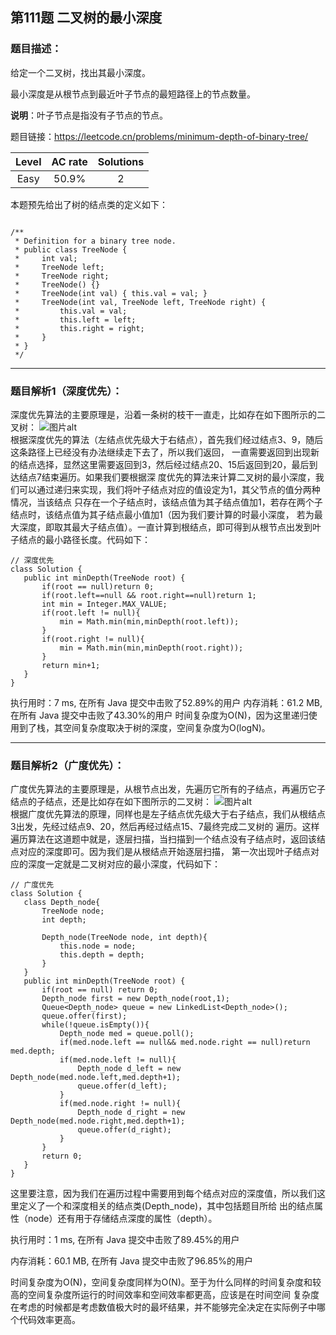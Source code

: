 第111题 二叉树的最小深度
---

<h3>题目描述：</h3>
给定一个二叉树，找出其最小深度。

最小深度是从根节点到最近叶子节点的最短路径上的节点数量。

<b>说明</b>：叶子节点是指没有子节点的节点。

题目链接：https://leetcode.cn/problems/minimum-depth-of-binary-tree/
  
|Level|AC rate|Solutions|
|:---:|:---:|:---:|
|Easy|50.9%|2|

本题预先给出了树的结点类的定义如下：
```

/**
 * Definition for a binary tree node.
 * public class TreeNode {
 *     int val;
 *     TreeNode left;
 *     TreeNode right;
 *     TreeNode() {}
 *     TreeNode(int val) { this.val = val; }
 *     TreeNode(int val, TreeNode left, TreeNode right) {
 *         this.val = val;
 *         this.left = left;
 *         this.right = right;
 *     }
 * }
 */
 ```
 
 ---
 
 <h3>题目解析1（深度优先）：</h3>
 深度优先算法的主要原理是，沿着一条树的枝干一直走，比如存在如下图所示的二叉树：
 <img src="https://i.postimg.cc/KvTNM2KH/1660622064599.png" alt="图片alt" title="图片title">
 <br>
 根据深度优先的算法（左结点优先级大于右结点），首先我们经过结点3、9，随后这条路径上已经没有办法继续走下去了，所以我们返回，
 一直需要返回到出现新的结点选择，显然这里需要返回到3，然后经过结点20、15后返回到20，最后到达结点7结束遍历。如果我们要根据深
 度优先的算法来计算二叉树的最小深度，我们可以通过递归来实现，我们将叶子结点对应的值设定为1，其父节点的值分两种情况，当该结点
 只存在一个子结点时，该结点值为其子结点值加1，若存在两个子结点时，该结点值为其子结点最小值加1（因为我们要计算的时最小深度，
 若为最大深度，即取其最大子结点值）。一直计算到根结点，即可得到从根节点出发到叶子结点的最小路径长度。代码如下：
 
 ```
 // 深度优先
class Solution {
    public int minDepth(TreeNode root) {
        if(root == null)return 0;
        if(root.left==null && root.right==null)return 1;
        int min = Integer.MAX_VALUE;
        if(root.left != null){
            min = Math.min(min,minDepth(root.left));
        }
        if(root.right != null){
            min = Math.min(min,minDepth(root.right));
        }
        return min+1;
    }
}
```
执行用时：7 ms, 在所有 Java 提交中击败了52.89%的用户
内存消耗：61.2 MB, 在所有 Java 提交中击败了43.30%的用户
时间复杂度为O(N)，因为这里递归使用到了栈，其空间复杂度取决于树的深度，空间复杂度为O(logN)。

---

<h3>题目解析2（广度优先）：</h3>
广度优先算法的主要原理是，从根节点出发，先遍历它所有的子结点，再遍历它子结点的子结点，还是比如存在如下图所示的二叉树：
 <img src="https://i.postimg.cc/KvTNM2KH/1660622064599.png" alt="图片alt" title="图片title">
 <br>
 根据广度优先算法的原理，同样也是左子结点优先级大于右子结点，我们从根结点3出发，先经过结点9、20，然后再经过结点15、7最终完成二叉树的
 遍历。这样遍历算法在这道题中就是，逐层扫描，当扫描到一个结点没有子结点时，返回该结点对应的深度即可。因为我们是从根结点开始逐层扫描，
 第一次出现叶子结点对应的深度一定就是二叉树对应的最小深度，代码如下：
 
 ```
 // 广度优先
class Solution {
    class Depth_node{
        TreeNode node;
        int depth;

        Depth_node(TreeNode node, int depth){
            this.node = node;
            this.depth = depth;
        }
    }
    public int minDepth(TreeNode root) {
        if(root == null) return 0;
        Depth_node first = new Depth_node(root,1);
        Queue<Depth_node> queue = new LinkedList<Depth_node>();
        queue.offer(first);
        while(!queue.isEmpty()){
            Depth_node med = queue.poll();
            if(med.node.left == null&& med.node.right == null)return med.depth;
            if(med.node.left != null){
                Depth_node d_left = new Depth_node(med.node.left,med.depth+1);
                queue.offer(d_left);
            }
            if(med.node.right != null){
                Depth_node d_right = new Depth_node(med.node.right,med.depth+1);
                queue.offer(d_right);
            }
        }
        return 0;
    }
}
```
这里要注意，因为我们在遍历过程中需要用到每个结点对应的深度值，所以我们这里定义了一个和深度相关的结点类(Depth_node)，其中包括题目所给
出的结点属性（node）还有用于存储结点深度的属性（depth）。

执行用时：1 ms, 在所有 Java 提交中击败了89.45%的用户

内存消耗：60.1 MB, 在所有 Java 提交中击败了96.85%的用户

时间复杂度为O(N)，空间复杂度同样为O(N)。至于为什么同样的时间复杂度和较高的空间复杂度所运行的时间效率和空间效率都更高，应该是在时间空间
复杂度在考虑的时候都是考虑数值极大时的最坏结果，并不能够完全决定在实际例子中哪个代码效率更高。
